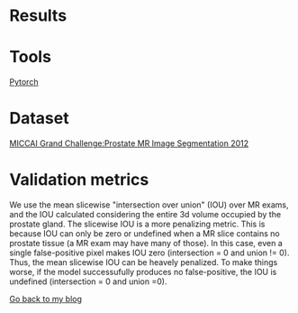 # Results

# Tools
[Pytorch](https://pytorch.org)

# Dataset
[MICCAI Grand Challenge:Prostate MR Image Segmentation 2012](https://promise12.grand-challenge.org/home/)

# Validation metrics
We use the mean slicewise "intersection over union" (IOU) over MR exams, and the IOU calculated considering the entire 3d volume occupied by the prostate gland. The slicewise IOU is a more penalizing metric. This is because IOU can only be zero or undefined when a MR slice contains no prostate tissue (a MR exam may have many of those). In this case, even a single false-positive pixel makes IOU zero (intersection = 0 and union != 0). Thus, the mean slicewise IOU can be heavely penalized. To make things worse, if the model successufully produces no false-positive, the IOU is undefined (intersection = 0 and union =0).     

[Go back to my blog](https://andrecavalcante.github.io)
